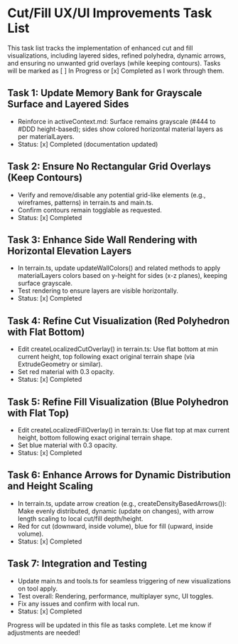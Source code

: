 
# Cut/Fill UX/UI Improvements Task List

This task list tracks the implementation of enhanced cut and fill visualizations, including layered sides, refined polyhedra, dynamic arrows, and ensuring no unwanted grid overlays (while keeping contours). Tasks will be marked as [ ] In Progress or [x] Completed as I work through them.

## Task 1: Update Memory Bank for Grayscale Surface and Layered Sides
- Reinforce in activeContext.md: Surface remains grayscale (#444 to #DDD height-based); sides show colored horizontal material layers as per materialLayers.
- Status: [x] Completed (documentation updated)

## Task 2: Ensure No Rectangular Grid Overlays (Keep Contours)
- Verify and remove/disable any potential grid-like elements (e.g., wireframes, patterns) in terrain.ts and main.ts.
- Confirm contours remain togglable as requested.
- Status: [x] Completed

## Task 3: Enhance Side Wall Rendering with Horizontal Elevation Layers
- In terrain.ts, update updateWallColors() and related methods to apply materialLayers colors based on y-height for sides (x-z planes), keeping surface grayscale.
- Test rendering to ensure layers are visible horizontally.
- Status: [x] Completed

## Task 4: Refine Cut Visualization (Red Polyhedron with Flat Bottom)
- Edit createLocalizedCutOverlay() in terrain.ts: Use flat bottom at min current height, top following exact original terrain shape (via ExtrudeGeometry or similar).
- Set red material with 0.3 opacity.
- Status: [x] Completed

## Task 5: Refine Fill Visualization (Blue Polyhedron with Flat Top)
- Edit createLocalizedFillOverlay() in terrain.ts: Use flat top at max current height, bottom following exact original terrain shape.
- Set blue material with 0.3 opacity.
- Status: [x] Completed

## Task 6: Enhance Arrows for Dynamic Distribution and Height Scaling
- In terrain.ts, update arrow creation (e.g., createDensityBasedArrows()): Make evenly distributed, dynamic (update on changes), with arrow length scaling to local cut/fill depth/height.
- Red for cut (downward, inside volume), blue for fill (upward, inside volume).
- Status: [x] Completed

## Task 7: Integration and Testing
- Update main.ts and tools.ts for seamless triggering of new visualizations on tool apply.
- Test overall: Rendering, performance, multiplayer sync, UI toggles.
- Fix any issues and confirm with local run.
- Status: [x] Completed

Progress will be updated in this file as tasks complete. Let me know if adjustments are needed! 